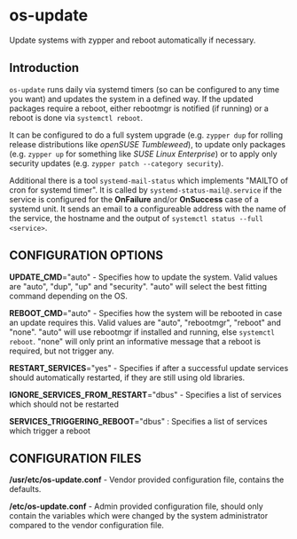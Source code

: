 # os-update
Update systems with zypper and reboot automatically if necessary.

## Introduction
`os-update` runs daily via systemd timers (so can be configured to any time
you want) and updates the system in a defined way. If the updated packages
require a reboot, either rebootmgr is notified (if running) or a reboot is
done via `systemctl reboot`.

It can be configured to do a full system upgrade (e.g. `zypper dup` for
rolling release distributions like *openSUSE Tumbleweed*),
to update only packages (e.g. `zypper up` for something like
*SUSE Linux Enterprise*) or to apply only security updates
(e.g. `zypper patch --category security`).

Additional there is a tool `systemd-mail-status` which implements "MAILTO of cron for systemd timer". It is called by `systemd-status-mail@.service` if the service is configured for the 
**OnFailure** and/or **OnSuccess** case of a systemd unit. It sends an email to a configureable address with the name of the service, the hostname and the output of `systemctl status --full <service>`.

## CONFIGURATION OPTIONS

**UPDATE_CMD**="auto" - Specifies how to update the system. Valid values are "auto", "dup", "up" and
"security". "auto" will select the best fitting command depending on the OS.

**REBOOT_CMD**="auto" - Specifies how the system will be rebooted in case an update requires this. Valid values are "auto", "rebootmgr", "reboot" and "none". "auto" will use rebootmgr if installed and running, else `systemctl reboot`. "none" will only print an informative message that a reboot is required, but not trigger any.

**RESTART_SERVICES**="yes" - Specifies if after a successful update services should automatically restarted, if they are still using old libraries.

**IGNORE_SERVICES_FROM_RESTART**="dbus" - Specifies a list of services which should not be restarted

**SERVICES_TRIGGERING_REBOOT**="dbus" : Specifies a list of services which trigger a reboot

## CONFIGURATION FILES
**/usr/etc/os-update.conf** - Vendor provided configuration file, contains the defaults.

**/etc/os-update.conf** - Admin provided configuration file, should only contain the variables which were changed by the system administrator compared to the vendor configuration file.

